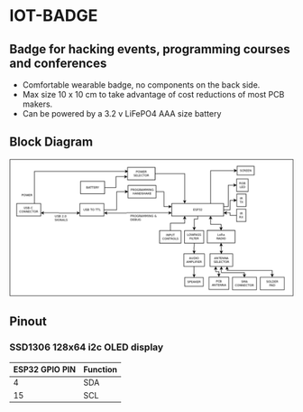 # IOT-BADGE

## Badge for hacking events, programming courses and conferences

* Comfortable wearable badge, no components on the back side.
* Max size 10 x 10 cm to take advantage of cost reductions of most PCB makers.
* Can be powered by a 3.2 v LiFePO4 AAA size battery

## Block Diagram

![](/assets/img/iot-badge-bd.png)

## Pinout

### SSD1306 128x64 i2c OLED display

ESP32 GPIO PIN |Function
---------------|---------
4              |SDA
15             |SCL



